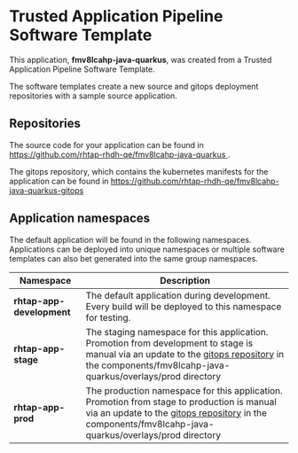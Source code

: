 # Trusted Application Pipeline Software Template

This application, **fmv8lcahp-java-quarkus**, was created from a Trusted Application Pipeline Software Template.

The software templates create a new source and gitops deployment repositories with a sample source application. 

## Repositories

The source code for your application can be found in [https://github.com/rhtap-rhdh-qe/fmv8lcahp-java-quarkus ](https://github.com/rhtap-rhdh-qe/fmv8lcahp-java-quarkus ).
 
The gitops repository, which contains the kubernetes manifests for the application can be found in 
[https://github.com/rhtap-rhdh-qe/fmv8lcahp-java-quarkus-gitops ](https://github.com/rhtap-rhdh-qe/fmv8lcahp-java-quarkus-gitops ) 

## Application namespaces 

The default application will be found in the following namespaces. Applications can be deployed into unique namespaces or multiple software templates can also bet generated into the same group namespaces.  

|  Namespace   |  Description   |  
| -------- | -------- |   
| **rhtap-app-development** | The default application during development. Every build will be deployed to this namespace for testing. | 
| **rhtap-app-stage** | The staging namespace for this application. Promotion from development to stage is manual via an update to the [gitops repository](https://github.com/rhtap-rhdh-qe/fmv8lcahp-java-quarkus-gitops ) in the components/fmv8lcahp-java-quarkus/overlays/prod directory |  
| **rhtap-app-prod** | The production namespace for this application. Promotion from stage to production is manual via an update to the [gitops repository](https://github.com/rhtap-rhdh-qe/fmv8lcahp-java-quarkus-gitops ) in the components/fmv8lcahp-java-quarkus/overlays/prod directory | 